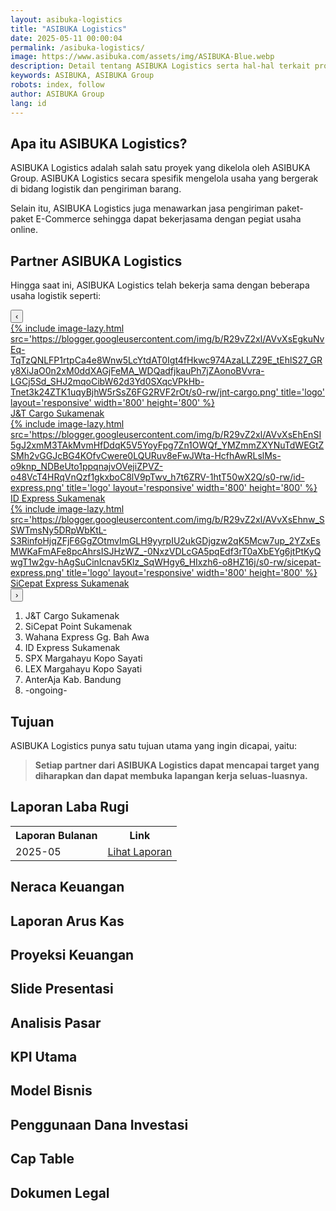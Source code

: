 ```yaml
---
layout: asibuka-logistics
title: "ASIBUKA Logistics"
date: 2025-05-11 00:00:04
permalink: /asibuka-logistics/
image: https://www.asibuka.com/assets/img/ASIBUKA-Blue.webp
description: Detail tentang ASIBUKA Logistics serta hal-hal terkait program ASIBUKA Logistics sebagai salah satu bisnis dari ASIBUKA Group.
keywords: ASIBUKA, ASIBUKA Group
robots: index, follow
author: ASIBUKA Group
lang: id
---
```

<h2 class='main-heading'>Apa itu ASIBUKA Logistics?</h2>

ASIBUKA Logistics adalah salah satu proyek yang dikelola oleh ASIBUKA Group. ASIBUKA Logistics secara spesifik mengelola usaha yang bergerak di bidang logistik dan pengiriman barang.

Selain itu, ASIBUKA Logistics juga menawarkan jasa pengiriman paket-paket E-Commerce sehingga dapat bekerjasama dengan pegiat usaha online.

<h2 class='main-heading'>Partner ASIBUKA Logistics</h2>

Hingga saat ini, ASIBUKA Logistics telah bekerja sama dengan beberapa usaha logistik seperti:

<div class="slider-container">
<button class="nav-button nav-left">&#8249;</button>
<div class="slider">
    <div class="card">
    <a href='https://maps.app.goo.gl/4mPsHAxknydrmPUU9' target='_blank' rel='nofollow noopener noreferrer' title='J&T Cargo Sukamenak'>{% include image-lazy.html src='https://blogger.googleusercontent.com/img/b/R29vZ2xl/AVvXsEgkuNvEq-TqTzQNLFP1rtpCa4e8Wnw5LcYtdAT0Igt4fHkwc974AzaLLZ29E_tEhlS27_GRy8XiJaO0n2xM0ddXAGjFeMA_WDQadfjkauPh7jZAonoBVvra-LGCj5Sd_SHJ2mqoCibW62d3Yd0SXqcVPkHb-Tnet3k24ZTK1uqyBjhW5rSsZ6FG2RVF2rOt/s0-rw/jnt-cargo.png' title='logo' layout='responsive' width='800' height='800' %}</a>
    <div class="card-content">
    <div class="card-title"><a href='https://maps.app.goo.gl/4mPsHAxknydrmPUU9' title='J&T Cargo Sukamenak'>J&T Cargo Sukamenak</a></div>
    </div>
    </div>
    <div class="card">
    <a href='https://maps.app.goo.gl/4mPsHAxknydrmPUU9' target='_blank' rel='nofollow noopener noreferrer' title='ID Express Sukamenak'>{% include image-lazy.html src='https://blogger.googleusercontent.com/img/b/R29vZ2xl/AVvXsEhEnSI5gJ2xmM3TAkMvmHfDdqK5V5YoyFpg7Zn1OWQf_YMZmmZXYNuTdWEGtZSMh2vGGJcBG4KOfvCwere0LQURuv8eFwJWta-HcfhAwRLslMs-o9knp_NDBeUto1ppqnajvOVejiZPVZ-o48VcT4HRqVnQzf1gkxboC8lV9pTwv_h7t6ZRV-1htT50wX2Q/s0-rw/id-express.png' title='logo' layout='responsive' width='800' height='800' %}</a>
    <div class="card-content">
    <div class="card-title"><a href='https://maps.app.goo.gl/4mPsHAxknydrmPUU9' title='ID Express Sukamenak'>ID Express Sukamenak</a></div>
    </div>
    </div>
    <div class="card">
    <a href='https://maps.app.goo.gl/4mPsHAxknydrmPUU9' target='_blank' rel='nofollow noopener noreferrer' title='SiCepat Express'>{% include image-lazy.html src='https://blogger.googleusercontent.com/img/b/R29vZ2xl/AVvXsEhnw_SSWTmsNy5DRpWbKtL-S3RinfoHjqZFjF6GgZOtmvImGLH9yyrpIU2ukGDjgzw2qK5Mcw7up_2YZxEsMWKaFmAFe8pcAhrsISJHzWZ_-0NxzVDLcGA5pqEdf3rT0aXbEYg6jtPtKyQwgT1w2gv-hAgSuCinIcnav5Klz_SqWHgy6_HIxzh6-o8HZ16j/s0-rw/sicepat-express.png' title='logo' layout='responsive' width='800' height='800' %}</a>
    <div class="card-content">
    <div class="card-title"><a href='https://maps.app.goo.gl/4mPsHAxknydrmPUU9' title='SiCepat Express Sukamenak'>SiCepat Express Sukamenak</a></div>
    </div>
    </div>
</div>
<button class="nav-button nav-right">&#8250;</button>
</div>

1. J&T Cargo Sukamenak
2. SiCepat Point Sukamenak
3. Wahana Express Gg. Bah Awa
4. ID Express Sukamenak
5. SPX Margahayu Kopo Sayati
6. LEX Margahayu Kopo Sayati
7. AnterAja Kab. Bandung
8. -ongoing-

<h2 class='main-heading'>Tujuan</h2>

ASIBUKA Logistics punya satu tujuan utama yang ingin dicapai, yaitu:

> **Setiap partner dari ASIBUKA Logistics dapat mencapai target yang diharapkan dan dapat membuka lapangan kerja seluas-luasnya.**

<h2 class='main-heading'>Laporan Laba Rugi</h2>
<div class='table-container'>
<table>
<tr>
<th>Laporan Bulanan</th><th>Link</th>
</tr>
<tr>
<td>2025-05</td>
<td><a class='btn block' title='Lihat Laporan' href='{{ page.url | replace: "/amp/" , "" }}?function=komisi-asibuka-logistics&title=Laporan%20Laba%20Rugi%20Periode%202025-5&title1=Ringkasan&id1=2PACX-1vTPeqxEnkAUsKekA0eIwQVVYkwNwbjolgYHMSLBbMgM4vK9WStDfwXZW6raUkGvqah1BSPc7WXHCYa0&gid1=254558185' target='_blank'>Lihat Laporan</a></td>
</tr>
</table>
</div>
<h2 class='main-heading'>Neraca Keuangan</h2>
<h2 class='main-heading'>Laporan Arus Kas</h2>
<h2 class='main-heading'>Proyeksi Keuangan</h2>
<h2 class='main-heading'>Slide Presentasi</h2>
<h2 class='main-heading'>Analisis Pasar</h2>
<h2 class='main-heading'>KPI Utama</h2>
<h2 class='main-heading'>Model Bisnis</h2>
<h2 class='main-heading'>Penggunaan Dana Investasi</h2>
<h2 class='main-heading'>Cap Table</h2>
<h2 class='main-heading'>Dokumen Legal</h2>